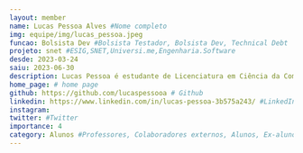 ```yaml
---
layout: member
name: Lucas Pessoa Alves #Nome completo
img: equipe/img/lucas_pessoa.jpeg
funcao: Bolsista Dev #Bolsista Testador, Bolsista Dev, Technical Debt
projeto: snet #ESIG,SNET,Universi.me,Engenharia.Software
desde: 2023-03-24
saiu: 2023-06-30
description: Lucas Pessoa é estudante de Licenciatura em Ciência da Computação (LCC) na Universidade Federal da Paraíba(UFPB), atualmente faz parte do projeto AYTY em parceria com SNET participando do time de transações bancárias. Utilizando as tecnologias Golang e Swagger. # suas skills e gostos, fique tranquilo é apenas o começo da sua jornada
home_page: # home page
github: https://github.com/lucaspessooa # Github
linkedin: https://www.linkedin.com/in/lucas-pessoa-3b575a243/ #LinkedIn
instagram:
twitter: #Twitter
importance: 4
category: Alunos #Professores, Colaboradores externos, Alunos, Ex-alunos
---
```

